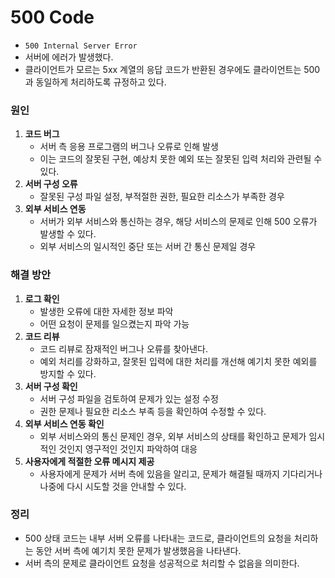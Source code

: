 # 500 Code
* `500 Internal Server Error`
* 서버에 에러가 발생했다.
* 클라이언트가 모르는 5xx 계열의 응답 코드가 반환된 경우에도 클라이언트는 500과 동일하게 처리하도록 규정하고 있다.

### 원인
1. **코드 버그**
    * 서버 측 응용 프로그램의 버그나 오류로 인해 발생
    * 이는 코드의 잘못된 구현, 예상치 못한 예외 또는 잘못된 입력 처리와 관련될 수 있다.
2. **서버 구성 오류**
    * 잘못된 구성 파일 설정, 부적절한 권한, 필요한 리소스가 부족한 경우
3. **외부 서비스 연동**
    * 서버가 외부 서비스와 통신하는 경우, 해당 서비스의 문제로 인해 500 오류가 발생할 수 있다.
    * 외부 서비스의 일시적인 중단 또는 서버 간 통신 문제일 경우

### 해결 방안
1. **로그 확인**
    * 발생한 오류에 대한 자세한 정보 파악
    * 어떤 요청이 문제를 일으켰는지 파악 가능
2. **코드 리뷰**
    * 코드 리뷰로 잠재적인 버그나 오류를 찾아낸다.
    * 예외 처리를 강화하고, 잘못된 입력에 대한 처리를 개선해 예기치 못한 예외를 방지할 수 있다.
3. **서버 구성 확인**
    * 서버 구성 파일을 검토하여 문제가 있는 설정 수정
    * 권한 문제나 필요한 리소스 부족 등을 확인하여 수정할 수 있다.
4. **외부 서비스 연동 확인**
    * 외부 서비스와의 통신 문제인 경우, 외부 서비스의 상태를 확인하고 문제가 임시적인 것인지 영구적인 것인지 파악하여 대응
5. **사용자에게 적절한 오류 메시지 제공**
    * 사용자에게 문제가 서버 측에 있음을 알리고, 문제가 해결될 때까지 기다리거나 나중에 다시 시도할 것을 안내할 수 있다.

### 정리
* 500 상태 코드는 내부 서버 오류를 나타내는 코드로, 클라이언트의 요청을 처리하는 동안 서버 측에 예기치 못한 문제가 발생했음을 나타낸다.
* 서버 측의 문제로 클라이언트 요청을 성공적으로 처리할 수 없음을 의미한다.
